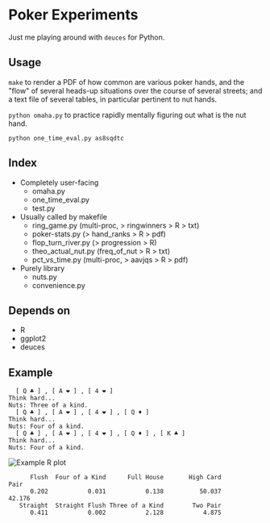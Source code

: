 Poker Experiments
========

Just me playing around with `deuces` for Python.

Usage
--------

`make` to render a PDF of how common are various poker hands, and the
"flow" of several heads-up situations over the course of several
streets; and a text file of several tables, in particular pertinent to
nut hands.

`python omaha.py` to practice rapidly mentally figuring out what is
the nut hand.

`python one_time_eval.py as8sqdtc`

Index
--------
* Completely user-facing
    * omaha.py
    * one_time_eval.py
    * test.py
* Usually called by makefile
    * ring_game.py (multi-proc, > ringwinners > R > txt)
    * poker-stats.py (> hand_ranks > R > pdf)
    * flop_turn_river.py (> progression > R)
    * theo_actual_nut.py (freq_of_nut > R > txt)
    * pct_vs_time.py (multi-proc, > aavjqs > R > pdf)
* Purely library
    * nuts.py
    * convenience.py

Depends on
--------
* R
* ggplot2
* deuces

Example
--------

      [ Q ♣ ] , [ A ❤ ] , [ 4 ❤ ]  
    Think hard... 
    Nuts: Three of a kind.
      [ Q ♣ ] , [ A ❤ ] , [ 4 ❤ ] , [ Q ♦ ]  
    Think hard... 
    Nuts: Four of a kind.
      [ Q ♣ ] , [ A ❤ ] , [ 4 ❤ ] , [ Q ♦ ] , [ K ♣ ]  
    Think hard... 
    Nuts: Four of a kind.


![Example R plot](https://dl.dropboxusercontent.com/u/38640281/github_img/poker-rplot.png)

          Flush  Four of a Kind      Full House       High Card            Pair 
          0.202           0.031           0.138          50.037          42.176 
       Straight  Straight Flush Three of a Kind        Two Pair 
          0.411           0.002           2.128           4.875 
